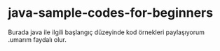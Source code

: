 # java-sample-codes-for-beginners

Burada java ile ilgili başlangıç düzeyinde kod örnekleri paylaşıyorum .umarım faydalı olur.


